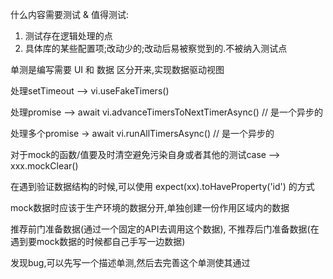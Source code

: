 什么内容需要测试 & 值得测试:
   1. 测试存在逻辑处理的点
   2. 具体库的某些配置项;改动少的;改动后易被察觉到的.不被纳入测试点

单测是编写需要 UI 和 数据 区分开来,实现数据驱动视图

处理setTimeout --> vi.useFakeTimers()

处理promise --> await vi.advanceTimersToNextTimerAsync() // 是一个异步的

处理多个promise -> await vi.runAllTimersAsync() // 是一个异步的

对于mock的函数/值要及时清空避免污染自身或者其他的测试case --> xxx.mockClear()

在遇到验证数据结构的时候,可以使用 expect(xx).toHaveProperty('id') 的方式

mock数据时应该于生产环境的数据分开,单独创建一份作用区域内的数据

推荐前门准备数据(通过一个固定的API去调用这个数据), 不推荐后门准备数据(在遇到要mock数据的时候都自己手写一边数据)

发现bug,可以先写一个描述单测,然后去完善这个单测使其通过
